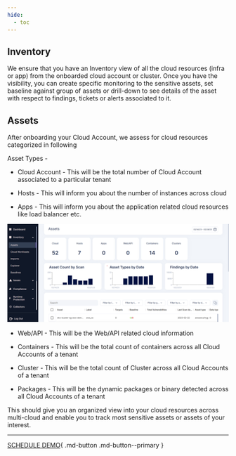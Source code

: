 ```yaml
---
hide:
  - toc
---
```


## **Inventory**

 

We ensure that you have an Inventory view of all the cloud resources (infra or app) from the onboarded cloud account or cluster. Once you have the visibility, you can create specific monitoring to the sensitive assets, set baseline against group of assets or drill-down to see details of the asset with respect to findings, tickets or alerts associated to it.

 

## **Assets**

After onboarding your Cloud Account, we assess for cloud resources categorized in following 

Asset Types -

+ Cloud Account - This will be the total number of Cloud Account associated to a particular tenant

+ Hosts - This will inform you about the number of instances across cloud 

+ Apps - This will inform you about the application related cloud resources like load balancer etc.

![](/saas/images/assets.png)


+ Web/API - This will be the Web/API related cloud information

+ Containers - This will be the total count of containers across all Cloud Accounts of a tenant

+ Cluster - This will be the total count of Cluster across all Cloud Accounts of a tenant

+ Packages - This will be the dynamic packages or binary detected across all Cloud Accounts of a tenant

This should give you an organized view into your cloud resources across multi-cloud and enable you to track most sensitive assets or assets of your interest.


- - - 
[SCHEDULE DEMO](https://www.accuknox.com/contact-us){ .md-button .md-button--primary }